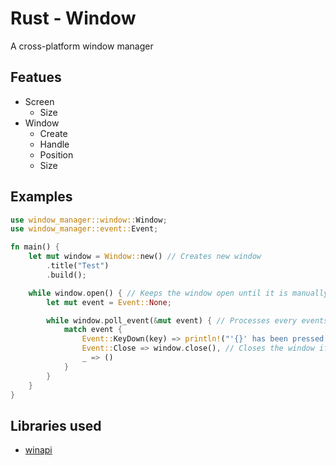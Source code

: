 # Rust - Window
A cross-platform window manager

## Featues
- Screen
	- Size
- Window
	- Create
	- Handle
	- Position
	- Size

## Examples
```rs
use window_manager::window::Window;
use window_manager::event::Event;

fn main() {
	let mut window = Window::new() // Creates new window
		.title("Test")
		.build();

	while window.open() { // Keeps the window open until it is manually closed
		let mut event = Event::None;

		while window.poll_event(&mut event) { // Processes every events on each frame
			match event {
				Event::KeyDown(key) => println!("'{}' has been pressed!", key), // Prints the key pressed
				Event::Close => window.close(), // Closes the window if the close event is triggered
				_ => ()
			}
		}
	}
}
```

## Libraries used
* [winapi](https://github.com/retep998/winapi-rs)
